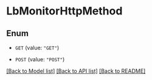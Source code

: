 # LbMonitorHttpMethod

## Enum


* `GET` (value: `"GET"`)

* `POST` (value: `"POST"`)


[[Back to Model list]](../README.md#documentation-for-models) [[Back to API list]](../README.md#documentation-for-api-endpoints) [[Back to README]](../README.md)


